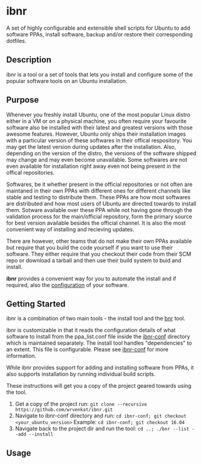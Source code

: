 # ibnr
A set of highly configurable and extensible shell scripts for Ubuntu to add software PPAs, install software, backup and/or restore their corresponding dotfiles.

## Description
ibnr is a tool or a set of tools that lets you install and configure some of the popular software tools on an Ubuntu installation.

## Purpose
  Whenever you freshly install Ubuntu, one of the most popular Linux distro either in a VM or on a physical machine, you often require your favourite software also be installed with their latest and greatest versions with those awesome features. However, Ubuntu only ships their installation images with a particular version of these softwares in their offical respository. You may get the latest version during updates after the installation. Also, depending on the version of the distro, the versions of the software shipped may change and may even become unavailable. Some softwares are not even available for installation right away even not being present in the offical repositories.

  Softwares, be it whether present in the official repositories or not often are maintaned in their own PPAs with different ones for different channels like stable and testing to distribute them. These PPAs are how most softwares are distributed and how most users of Ubuntu are directed towards to install them. Sotware available over these PPA while not having gone through the validation process for the main/official repository, form the primary source for best version available besides the official channel. It is also the most convenient way of installing and recieving updates.
  
  There are however, other teams that do not make their own PPAs available but require that you build the code yourself if you want to use their software. They either require that you checkout their code from their SCM repo or download a tarball and then use their build system to buid and install.
  
  **ibnr** provides a convenient way for you to automate the install and if required, also the [configuration](https://github.com/wrvenkat/bnr) of your software.

## Getting Started
  ibnr is a combination of two main tools - the install tool and the [bnr](https://github.com/wrvenkat/bnr) tool.
  
  ibnr is customizable in that it reads the configuration details of what software to install from the ppa_list.conf file inside the [ibnr-conf](https://github.com/wrvenkat/ibnr-conf) directory which is maintained separately. The install tool handles "dependencies" to an extent. This file is configurable. Please see [ibnr-conf](https://github.com/wrvenkat/ibnr-conf) for more information.
  
  While ibnr provides support for adding and installing software from PPAs, it also supports installation by running individual build scripts.
  
  These instructions will get you a copy of the project geared towards using the tool.
  
  1. Get a copy of the project run:
  `git clone --recursive https://github.com/wrvenkat/ibnr.git`
  2. Navigate to ibnr-conf directory and run:
  `cd ibnr-conf; git checkout <your_ubuntu_version>`
  Example:
  `cd ibnr-conf; git checkout 16.04`
  3. Navigate back to the project dir and run the tool:
  `cd ..; ./bnr --list --add --install`
  
  
## Usage
  
